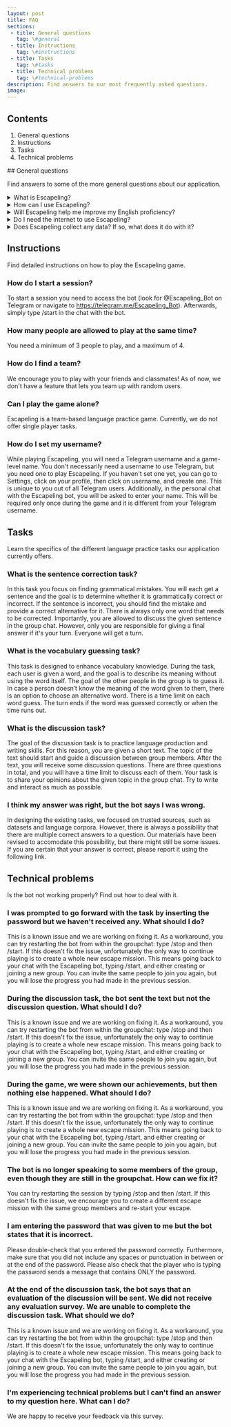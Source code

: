 ```yaml
---
layout: post
title: FAQ
sections:
 - title: General questions
   tag: \#general
 - title: Instructions
   tag: \#instructions
 - title: Tasks
   tag: \#tasks
 - title: Technical problems
   tag: \#technical-problems
description: Find answers to our most frequently asked questions.
image:
---
```

## Contents
1. General questions
1. Instructions
1. Tasks
1. Technical problems

<div id="general"></div>
## General questions

Find answers to some of the more general questions about our application. 

<details>
  <summary>What is Escapeling?</summary>

Escapeling is a Telegram-based game that is created for intermediate English learners. Follow the exciting space-themed storyline together with your teammates and solve language tasks to escape from the aliens!

</details>

<details>
  <summary>How can I use Escapeling?</summary>

<p>You need to use the Telegram messaging application to interact with the Escapeling bot. You can do so both with your computer and your smartphone. Once you have created a Telegram account (or if you already have one), you can search for @Escapeling_Bot on Telegram or access it via the link https://telegram.me/Escapeling_Bot.</p>

</details>

<details>
  <summary>Will Escapeling help me improve my English proficiency?</summary>

Ideally, yes! The exercises are designed for you to practice important English language skills in a relaxed environment with your friends. The team behind Escapeling is a group of students, so we are constantly looking to improve the efficacy of Escapeling's methods. However, this app is meant to be a bonus to classwork, so it cannot be used as the only source of learning and improving your language skills. A basic understanding of English is assumed.

</details>

<details>
  <summary>Do I need the internet to use Escapeling?</summary>

Yes, you need an internet connection in order to use Escapeling.

</details>

<details>
  <summary>Does Escapeling collect any data? If so, what does it do with it?</summary>

To provide the best user experience, we collect your telegram username, the name you choose during the game, and your performance in the different tasks. Your performance is used to change the game difficulty according to your language level. This information helps us create a fun and user-specific game experience!
Escapeling is a project that was created and is led entirely by university students. We have no interest in collecting, selling or using your data for anything other than playing this game.
Please be aware that even though we do not collect this information, we are able to see your chat history while playing the game. Therefore we kindly ask you not to write any personal information in any chats with the bot.

</details>

<div id="instructions"></div>

## Instructions

Find detailed instructions on how to play the Escapeling game.

### How do I start a session?
To start a session you need to access the bot (look for @Escapeling_Bot on Telegram or navigate to https://telegram.me/Escapeling_Bot). Afterwards, simply type /start in the chat with the bot.

### How many people are allowed to play at the same time?
You need a minimum of 3 people to play, and a maximum of 4.

### How do I find a team?
We encourage you to play with your friends and classmates! As of now, we don't have a feature that lets you team up with random users.

### Can I play the game alone?
Escapeling is a team-based language practice game. Currently, we do not offer single player tasks.

### How do I set my username?
While playing Escapeling, you will need a Telegram username and a game-level name.
You don't necessarily need a username to use Telegram, but you need one to play Escapeling. If you haven't set one yet, you can go to Settings, click on your profile, then click on username, and create one. This is unique to you out of all Telegram users.
Additionally, in the personal chat with the Escapeling bot, you will be asked to enter your name. This will be required only once during the game and it is different from your Telegram username.


<div id="tasks"></div>

## Tasks

Learn the specifics of the different language practice tasks our application currently offers.

### What is the sentence correction task?
In this task you focus on finding grammatical mistakes. You will each get a sentence and the goal is to determine whether it is grammatically correct or incorrect. If the sentence is incorrect, you should find the mistake and provide a correct alternative for it. There is always only one word that needs to be corrected. Importantly, you are allowed to discuss the given sentence in the group chat. However, only you are responsible for giving a final answer if it's your turn. Everyone will get a turn.

### What is the vocabulary guessing task?
This task is designed to enhance vocabulary knowledge. During the task, each user is given a word, and the goal is to describe its meaning without using the word itself. The goal of the other people in the group is to guess it. In case a person doesn’t know the meaning of the word given to them, there is an option to choose an alternative word. There is a time limit on each word guess. The turn ends if the word was guessed correctly or when the time runs out.

### What is the discussion task?
The goal of the discussion task is to practice language production and writing skills. For this reason, you are given a short text. The topic of the text should start and guide a discussion between group members. After the text, you will receive some discussion questions. There are three questions in total, and you will have a time limit to discuss each of them. Your task is to share your opinions about the given topic in the group chat. Try to write and interact as much as possible.

### I think my answer was right, but the bot says I was wrong.
In designing the existing tasks, we focused on trusted sources, such as datasets and language corpora. However, there is always a possibility that there are multiple correct answers to a question. Our materials have been revised to accomodate this possibility, but there might still be some issues. If you are certain that your answer is correct, please report it using the following link.

<div id="technical-problems"></div>

## Technical problems

Is the bot not working properly? Find out how to deal with it.

### I was prompted to go forward with the task by inserting the password but we haven't received any. What should I do?
This is a known issue and we are working on fixing it. As a workaround, you can try restarting the bot from within the groupchat: type /stop and then /start. If this doesn't fix the issue, unfortunately the only way to continue playing is to create a whole new escape mission. This means going back to your chat with the Escapeling bot, typing /start, and either creating or joining a new group. You can invite the same people to join you again, but you will lose the progress you had made in the previous session.

### During the discussion task, the bot sent the text but not the discussion question. What should I do?
This is a known issue and we are working on fixing it. As a workaround, you can try restarting the bot from within the groupchat: type /stop and then /start. If this doesn't fix the issue, unfortunately the only way to continue playing is to create a whole new escape mission. This means going back to your chat with the Escapeling bot, typing /start, and either creating or joining a new group. You can invite the same people to join you again, but you will lose the progress you had made in the previous session.

### During the game, we were shown our achievements, but then nothing else happened. What should I do?
This is a known issue and we are working on fixing it. As a workaround, you can try restarting the bot from within the groupchat: type /stop and then /start. If this doesn't fix the issue, unfortunately the only way to continue playing is to create a whole new escape mission. This means going back to your chat with the Escapeling bot, typing /start, and either creating or joining a new group. You can invite the same people to join you again, but you will lose the progress you had made in the previous session.

### The bot is no longer speaking to some members of the group, even though they are still in the groupchat. How can we fix it?
You can try restarting the session by typing /stop and then /start. If this doesn't fix the issue, we encourage you to create a different escape mission with the same group members and re-start your escape.

### I am entering the password that was given to me but the bot states that it is incorrect.
Please double-check that you entered the password correctly. Furthermore, make sure that you did not include any spaces or punctuation in between or at the end of the password. Please also check that the player who is typing the password sends a message that contains ONLY the password.

### At the end of the discussion task, the bot says that an evaluation of the discussion will be sent. We did not receive any evaluation survey. We are unable to complete the discussion task. What should we do?
This is a known issue and we are working on fixing it. As a workaround, you can try restarting the bot from within the groupchat: type /stop and then /start. If this doesn't fix the issue, unfortunately the only way to continue playing is to create a whole new escape mission. This means going back to your chat with the Escapeling bot, typing /start, and either creating or joining a new group. You can invite the same people to join you again, but you will lose the progress you had made in the previous session.

### I'm experiencing technical problems but I can't find an answer to my question here. What can I do? 
We are happy to receive your feedback via this survey.